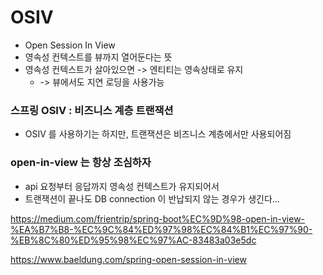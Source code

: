 # OSIV

- Open Session In View 
- 영속성 컨텍스트를 뷰까지 열어둔다는 뜻 
- 영속성 컨텍스트가 살아있으면 -> 엔티티는 영속상태로 유지 
  - -> 뷰에서도 지연 로딩을 사용가능

### 스프링 OSIV : 비즈니스 계층 트랜잭션 

- OSIV 를 사용하기는 하지만, 트랜잭션은 비즈니스 계층에서만 사용되어짐 

### open-in-view 는 항상 조심하자

- api 요청부터 응답까지 영속성 컨텍스트가 유지되어서 
- 트랜잭션이 끝나도 DB connection 이 반납되지 않는 경우가 생긴다...



https://medium.com/frientrip/spring-boot%EC%9D%98-open-in-view-%EA%B7%B8-%EC%9C%84%ED%97%98%EC%84%B1%EC%97%90-%EB%8C%80%ED%95%98%EC%97%AC-83483a03e5dc

https://www.baeldung.com/spring-open-session-in-view